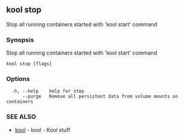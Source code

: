 ## kool stop

Stop all running containers started with 'kool start' command

### Synopsis

Stop all running containers started with 'kool start' command

```
kool stop [flags]
```

### Options

```
  -h, --help    help for stop
      --purge   Remove all persistent data from volume mounts on containers
```

### SEE ALSO

* [kool](kool.md)	 - kool - Kool stuff

